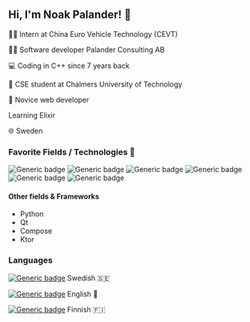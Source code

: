 ## Hi, I'm Noak Palander! :wave:
👨‍💼 Intern at China Euro Vehicle Technology (CEVT)

👨‍💼 Software developer Palander Consulting AB

💻 Coding in C++ since 7 years back

📝 CSE student at Chalmers University of Technology

🌱 Novice web developer

Learning Elixir

🌐 Sweden


### Favorite Fields / Technologies 💖
![Generic badge](https://img.shields.io/badge/C%2B%2B-00599C?style=for-the-badge&logo=c%2B%2B&logoColor=white)
![Generic badge](https://img.shields.io/badge/Haskell-5e5086?style=for-the-badge&logo=haskell&logoColor=white)
![Generic badge](https://img.shields.io/badge/elixir-%234B275F.svg?style=for-the-badge&logo=elixir&logoColor=white)
![Generic badge](https://img.shields.io/badge/Kotlin-0095D5?&style=for-the-badge&logo=kotlin&logoColor=orange)
![Generic badge](https://img.shields.io/badge/Linux-FCC624?style=for-the-badge&logo=linux&logoColor=black)
![Generic badge](https://img.shields.io/badge/postgres-%23316192.svg?style=for-the-badge&logo=postgresql&logoColor=white)

#### Other fields & Frameworks
- Python
- Qt
- Compose
- Ktor

### Languages
[![Generic badge](https://img.shields.io/badge/Native-GREEN.svg)](https://github.com/NoakPalander/) Swedish 🇸🇪

[![Generic badge](https://img.shields.io/badge/2nd-GREEN.svg)](https://github.com/NoakPalander/) English 🏴󠁧󠁢󠁥󠁮󠁧󠁿

[![Generic badge](https://img.shields.io/badge/3d-blue.svg)](https://github.com/NoakPalander/) Finnish 🇫🇮
